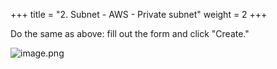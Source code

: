 +++
title = "2. Subnet - AWS - Private subnet"
weight = 2
+++


Do the same as above: fill out the form and click "Create."


![image.png](/images/003-iii-setup-vpc-aws-resources/9-779186-image.png)


